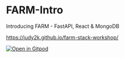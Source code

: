 # FARM-Intro
Introducing FARM - FastAPI, React &amp; MongoDB

<https://judy2k.github.io/farm-stack-workshop/>

[![Open in Gitpod](https://gitpod.io/button/open-in-gitpod.svg)](https://gitpod.io/#https://github.com/joejcollins/farm-stack-workshop)

